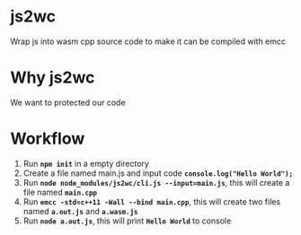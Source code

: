 # js2wc
Wrap js into wasm cpp source code to make it can be compiled with emcc

# Why js2wc  

We want to protected our code 

# Workflow 

1. Run **`npm init`** in a empty directory
1. Create a file named main.js and input code **`console.log("Hello World");`**
1. Run **`node node_modules/js2wc/cli.js --input=main.js`**, this will create a file named **`main.cpp`**
1. Run **`emcc -std=c++11 -Wall --bind main.cpp`**, this will create two files named **`a.out.js`** and **`a.wasm.js`**
1. Run **`node a.out.js`**, this will print **`Hello World`** to console